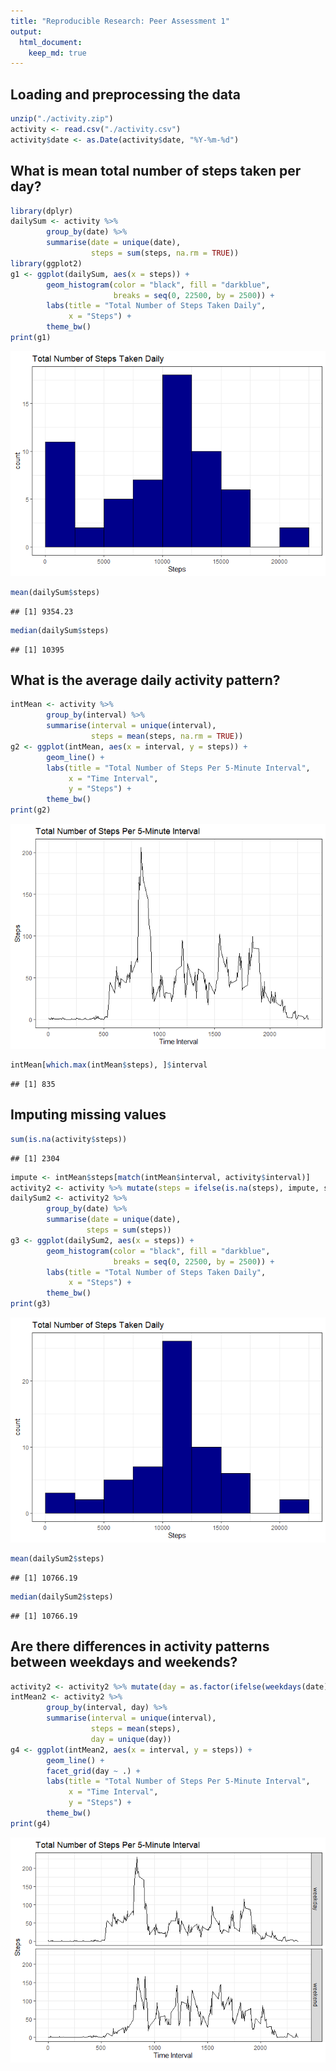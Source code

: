 ```yaml
---
title: "Reproducible Research: Peer Assessment 1"
output: 
  html_document:
    keep_md: true
---
```



## Loading and preprocessing the data

```r
unzip("./activity.zip")
activity <- read.csv("./activity.csv")
activity$date <- as.Date(activity$date, "%Y-%m-%d")
```

## What is mean total number of steps taken per day?

```r
library(dplyr)
dailySum <- activity %>%
        group_by(date) %>%
        summarise(date = unique(date),
                  steps = sum(steps, na.rm = TRUE))
library(ggplot2)
g1 <- ggplot(dailySum, aes(x = steps)) + 
        geom_histogram(color = "black", fill = "darkblue", 
                       breaks = seq(0, 22500, by = 2500)) + 
        labs(title = "Total Number of Steps Taken Daily", 
             x = "Steps") + 
        theme_bw()
print(g1)
```

![](PA1_template_files/figure-html/unnamed-chunk-2-1.png)<!-- -->

```r
mean(dailySum$steps)
```

```
## [1] 9354.23
```

```r
median(dailySum$steps)
```

```
## [1] 10395
```

## What is the average daily activity pattern?

```r
intMean <- activity %>%
        group_by(interval) %>%
        summarise(interval = unique(interval),
                  steps = mean(steps, na.rm = TRUE))
g2 <- ggplot(intMean, aes(x = interval, y = steps)) + 
        geom_line() + 
        labs(title = "Total Number of Steps Per 5-Minute Interval", 
             x = "Time Interval", 
             y = "Steps") + 
        theme_bw()
print(g2)
```

![](PA1_template_files/figure-html/unnamed-chunk-3-1.png)<!-- -->

```r
intMean[which.max(intMean$steps), ]$interval
```

```
## [1] 835
```

## Imputing missing values

```r
sum(is.na(activity$steps))
```

```
## [1] 2304
```

```r
impute <- intMean$steps[match(intMean$interval, activity$interval)]
activity2 <- activity %>% mutate(steps = ifelse(is.na(steps), impute, steps))
dailySum2 <- activity2 %>%
        group_by(date) %>%
        summarise(date = unique(date),
                 steps = sum(steps))
g3 <- ggplot(dailySum2, aes(x = steps)) + 
        geom_histogram(color = "black", fill = "darkblue", 
                       breaks = seq(0, 22500, by = 2500)) + 
        labs(title = "Total Number of Steps Taken Daily", 
             x = "Steps") + 
        theme_bw()
print(g3)
```

![](PA1_template_files/figure-html/unnamed-chunk-4-1.png)<!-- -->

```r
mean(dailySum2$steps)
```

```
## [1] 10766.19
```

```r
median(dailySum2$steps)
```

```
## [1] 10766.19
```


## Are there differences in activity patterns between weekdays and weekends?

```r
activity2 <- activity2 %>% mutate(day = as.factor(ifelse(weekdays(date) %in% c("Saturday", "Sunday"), "weekend", "weekday")))
intMean2 <- activity2 %>%
        group_by(interval, day) %>%
        summarise(interval = unique(interval),
                  steps = mean(steps),
                  day = unique(day))
g4 <- ggplot(intMean2, aes(x = interval, y = steps)) + 
        geom_line() +
        facet_grid(day ~ .) +
        labs(title = "Total Number of Steps Per 5-Minute Interval", 
             x = "Time Interval", 
             y = "Steps") + 
        theme_bw()
print(g4)
```

![](PA1_template_files/figure-html/unnamed-chunk-5-1.png)<!-- -->
